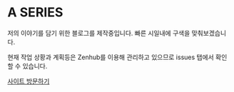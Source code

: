 # A SERIES

저의 이야기를 담기 위한 블로그를 제작중입니다. 빠른 시일내에 구색을 맞춰보겠습니다.

현재 작업 상황과 계획등은 Zenhub를 이용해 관리하고 있으므로 issues 탭에서 확인할 수 있습니다.

[사이트 방문하기](https://contentful-atercatus-blog.now.sh/)
